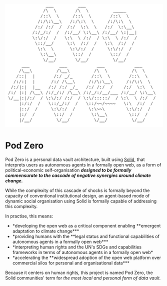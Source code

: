 
![](images/pz1.png)

# Pod Zero

Pod Zero is a personal data vault architecture, built using [Solid](https://solidproject.org/developers/), that interprets users as autonomous agents in a formally open web, as a form of political-economic self-organisation ***designed to be formally commensurate to the cascade of negative synergies around climate change.***

While the complexity of this cascade of shocks is formally beyond the capacity of conventional institutional design, an agent-based mode of dynamic social organisation using Solid is formally capable of addressing this complexity.

In practise, this means:

<ul>
<li> *developing the open web as a critical component enabling **emergent adaptation to climate change***</li>
<li> *providing humans with the **legal status and functional capabilities of autonomous agents in a formally open web***</li>
<li>*interpreting human rights and the UN's SDGs and capabilities frameworks in terms of autonomous agents in a formally open web* 
<li> *accelerating the **widespread adoption of the open web platform over commercial silos for personal and organisational data***</li>
</ul>

Because it centers on human rights, this project is named Pod Zero, the Solid communities' term for *the most local and personal form of data vault.*
